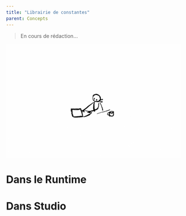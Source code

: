 ```yaml
---
title: "Librairie de constantes"
parent: Concepts
---
```


> En cours de rédaction...

![SynApps](../assets/under-progress.gif)


# Dans le Runtime

# Dans Studio
